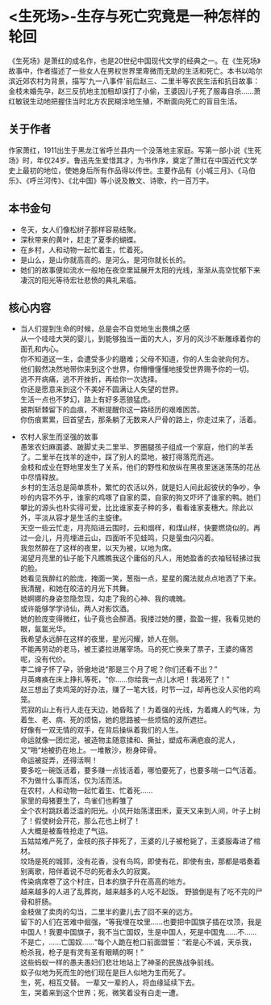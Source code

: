 # <生死场>-生存与死亡究竟是一种怎样的轮回


《生死场》是萧红的成名作，也是20世纪中国现代文学的经典之一。在《生死场》故事中，作者描述了一些女人在男权世界里卑微而无助的生活和死亡。本书以哈尔滨近郊农村为背景，描写'九一八事件'前后赵三、二里半等农民生活和抗日故事：金枝未婚先孕，赵三反抗地主加租却误打了小偷，王婆因儿子死了服毒自杀……萧红敏锐生动地把握住当时北方农民糊涂地生殖，不断面向死亡的盲目生活。  

## 关于作者  
作家萧红，1911出生于黑龙江省呼兰县内一个没落地主家庭。写第一部小说《生死场》时，年仅24岁。鲁迅先生爱惜其才，为书作序，奠定了萧红在中国近代文学史上最初的地位，使她身后所有作品得以传世。主要作品有《小城三月》、《马伯乐》、《呼兰河传》、《北中国》等小说及散文、诗歌，约一百万字。  

## 本书金句  
* 冬天，女人们像松树子那样容易结聚。  
* 深秋带来的黄叶，赶走了夏季的蝴蝶。  
* 在乡村，人和动物一起忙着生，忙着死。  
* 是山么，是山你就高高的。是河么，是河你就长长的。  
* 她们的故事便如流水一般地在夜空里延展开太阳的光线，渐渐从高空忧郁下来凄沉的阳光等待宏壮悲愤的典礼来临。  

## 核心内容  
* 当人们提到生命的时候，总是会不自觉地生出畏惧之感    
从一个哇哇大哭的婴儿，到能够独当一面的大人，岁月的风沙不断雕琢着你的面孔和内心。    
你不知道这一生，会遭受多少的磨难；父母不知道，你的人生会驶向何方。    
他们毅然决然地带你来到这个世界，你懵懵懂懂地接受世界赐予你的一切。    
逃不开病痛，逃不开挫折，再给你一次选择。    
你还是愿意来到这个不美好不圆满让人失望的世界。  
生活一点也不梦幻，路上有好多恶狼猛虎。  
披荆斩棘留下的血痕，不断提醒你这一路经历的艰难困苦。  
你伤痕累累，回首望去，那条躺了无数来人尸骨的路上，你走过来了，活着。  

* 农村人家生而坚强的故事  
愚笨农妇麻面婆、跛脚丈夫二里半、罗圈腿孩子组成一个家庭，他们的羊丢了。二里半在找羊的途中，踩了别人的菜地，被打得落荒而逃。        
金枝和成业在野地里发生了关系，他们的野性和放纵在黑夜里迷迷荡荡的花丛中尽情释放。     
乡村的生活总是简单质朴，繁忙的农活以外，就是妇人间此起彼伏的争吵，争吵的内容不外乎，谁家的鸡啄了自家的菜，自家的狗又吓坏了谁家的鸭。她们攀比的源头也朴实得可爱，比比谁家麦子种的多，看看谁家麦穗大。除此以外，平淡从容才是生活的主旋律。  
天空一些云忙走，月亮陷进云围时，云和烟样，和煤山样，快要燃烧似的。再过一会儿，月亮埋进云山，四面听不见蛙鸣，只是萤虫闪闪着。                            
我忽然醉在了这样的夜里，以天为被，以地为席。    
渴望月亮里的仙子能下凡瞧瞧我这个庸俗的凡人，用她盈香的衣袖轻轻拂过我的脸。          
她看见我醉红的脸庞，掩面一笑，葱指一点，星星的魔法就点点地洒了下来。   
我清醒，和她在皎洁的月光下共舞。                            
她婀娜的身姿忽隐忽现，勾走了我的心神、我的魂魄。                  
或许能够学学诗仙，两人对影饮酒。                            
她的脸庞变得微红，仙子竟也会醉酒。我搂过她的腰，盈盈一握，我看见她的眼，氤氲光华。                            
我希望永远醉在这样的夜里，星光闪耀，娇人在侧。                     
不能再劳动的老马，被王婆拉进屠宰场。马的死亡换来了票子，王婆的痛苦呢，没有代价。                            
李二婶子怀了孕，骄傲地说“那是三个月了呢？你们还看不出？”  
月英瘫痪在床上挣扎等死，“你……你给我一点儿水吧！我渴死了！”                        
赵三想出了卖鸡笼的好办法，赚了一笔大钱，时节一过，却再也没人买他的鸡笼。            
荒寂的山上有行人走在天边，她昏眩了！为着强的光线，为着瘫人的气味，为着生、老、病、死的烦恼，她的思路被一些烦恼的波所遮拦。                            
好像有一双无情的双手，在背后操纵着我们的人生。                     
命运就像一团烂泥，被造物主随意揉和、撕扯，塑成布满疤痕的泥人，又“啪“地被扔在地上。一堆散沙，粉身碎骨。                     
命运被捉弄，还得活啊！                            
要多吃一碗饭活着，要多赚一点钱活着，哪怕要死了，也要多喘一口气活着。                  
不为做什么事而活，仅为活而活。      
在农村，人和动物一起忙着生、忙着死……                            
家里的母猪要生了，鸟雀们也孵雏了                            
全个农村跳跃着泛滥的阳光。小风开始荡漾田禾，夏天又来到人间，叶子上树了！假使树会开花，那么花也上树了！                     
人大概是被畜牲抢走了气运。                        
五姑姑难产死了，金枝的孩子摔死了，王婆的儿子被枪毙了，王婆服毒进了棺材。            
坟场是死的城郭，没有花香，没有鸟鸣，即使有花，即使有虫，那都是唱奏着别离歌，陪伴着说不尽的死者永久的寂寞。                  
传染病席卷了这个村庄，日本的旗子升在高高的地方。                  
越来越多的人进了乱葬岗，越来越多的人吃不起饭。
野狼倒是有了吃不完的尸骨和肝肠。                        
金枝做了卖肉的勾当，二里半的妻儿去了回不来的远方。              
留下的人们在苦难中倔强，“等我埋在坟里……也要把中国旗子插在坟顶，我是中国人！我要中国旗子，我不当亡国奴，生是中国人，死是中国鬼……不……不是亡，……亡国奴……“每个人跪在枪口前面盟誓：“若是心不诚，天杀我，枪杀我，枪子是有灵有圣有眼睛的啊！”                        
这些蚂蚁一样的愚夫愚妇们悲壮地站上了神圣的民族战争前线。    
蚁子似地为死而生的他们现在是巨人似地为生而死了。                     
生，死，相互交替。 
一辈又一辈的人，将血缘延续下去。                        
生，哭着来到这个世界；死，微笑着没有白走一遭。  
